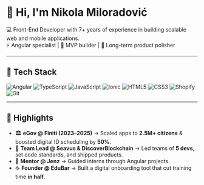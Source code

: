 # 👋 Hi, I'm Nikola Miloradović  

💻 Front-End Developer with 7+ years of experience in building scalable web and mobile applications.  
⚡ Angular specialist | 🚀 MVP builder | 🎯 Long-term product polisher  

---

## 🔧 Tech Stack
![Angular](https://img.shields.io/badge/Angular-DD0031?style=for-the-badge&logo=angular&logoColor=white)
![TypeScript](https://img.shields.io/badge/TypeScript-007ACC?style=for-the-badge&logo=typescript&logoColor=white)
![JavaScript](https://img.shields.io/badge/JavaScript-F7DF1E?style=for-the-badge&logo=javascript&logoColor=black)
![Ionic](https://img.shields.io/badge/Ionic-3880FF?style=for-the-badge&logo=ionic&logoColor=white)
![HTML5](https://img.shields.io/badge/HTML5-E34F26?style=for-the-badge&logo=html5&logoColor=white)
![CSS3](https://img.shields.io/badge/CSS3-1572B6?style=for-the-badge&logo=css3&logoColor=white)
![Shopify](https://img.shields.io/badge/Shopify-7AB55C?style=for-the-badge&logo=shopify&logoColor=white)
![Git](https://img.shields.io/badge/Git-F05032?style=for-the-badge&logo=git&logoColor=white)

---

## 🚀 Highlights
- 🏛️ **eGov @ Finiti (2023–2025)** → Scaled apps to **2.5M+ citizens** & boosted digital ID scheduling by **50%**.  
- 👥 **Team Lead @ Seavus & DiscoverBlockchain** → Led teams of **5 devs**, set code standards, and shipped products.  
- 🌱 **Mentor @ Jenz** → Guided interns through Angular projects.  
- ☕ **Founder @ EduBar** → Built a digital onboarding tool that cut training time **in half**.  
